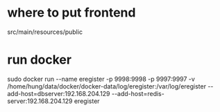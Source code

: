 # where to put frontend

src/main/resources/public

# run docker

sudo docker run --name eregister -p 9998:9998 -p 9997:9997 -v /home/hung/data/docker/docker-data/log/eregister:/var/log/eregister --add-host=dbserver:192.168.204.129 --add-host=redis-server:192.168.204.129 eregister
